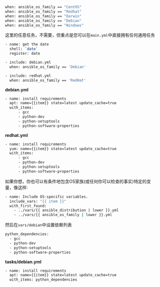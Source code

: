 ```bash
when: ansible_os_family == "CentOS"
when: ansible_os_family == "Redhat"
when: ansible_os_family == "Darwin"
when: ansible_os_family == "Debian"
when: ansible_os_family == "Windows"
```

这里的任意任务，不需要，但重点是您可以在`main.yml`中直接拥有任何通用任务

```bash
- name: get the date
  shell: `date`
  register: date

- include: debian.yml
  when: ansible_os_family == 'Debian'

- include: redhat.yml
  when: ansible_os_family == 'RedHat'
```

**debian.yml** 

```bash
- name: install requirements
  apt: name={{item}} state=latest update_cache=true
  with_items:
      - gcc
      - python-dev
      - python-setuptools
      - python-software-properties
```

**redhat.yml**

```bash
- name: install requirements
  yum: name={{item}} state=latest update_cache=true
  with_items:
      - gcc
      - python-dev
      - python-setuptools
      - python-software-properties
```


如果你想，你也可以有条件地包含OS家族(或任何你可以检查的事实)特定的变量，像这样:

```bash
- name: Include OS-specific variables.
  include_vars: "{{ item }}"
  with_first_found:
    - ../vars/{{ ansible_distribution | lower }}.yml
    - ../vars/{{ ansible_os_family | lower }}.yml
```

然后在`vars/debian`中设置依赖列表

```bash
python_dependencies:
  - gcc
  - python-dev
  - python-setuptools
  - python-software-properties
```

**tasks/debian.yml**

```bash
- name: install requirements
  apt: name={{item}} state=latest update_cache=true
  with_items: python_dependencies
```

